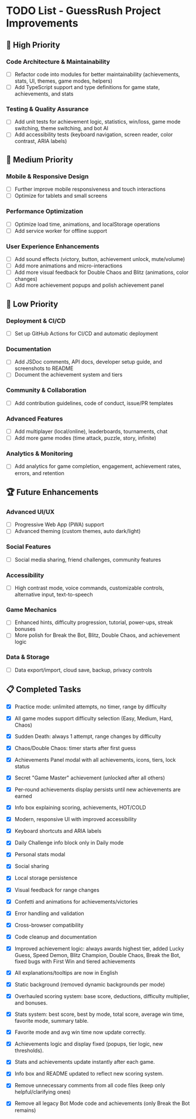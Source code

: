 # TODO List - GuessRush Project Improvements

## 🚀 High Priority

### Code Architecture & Maintainability
- [ ] Refactor code into modules for better maintainability (achievements, stats, UI, themes, game modes, helpers)
- [ ] Add TypeScript support and type definitions for game state, achievements, and stats

### Testing & Quality Assurance
- [ ] Add unit tests for achievement logic, statistics, win/loss, game mode switching, theme switching, and bot AI
- [ ] Add accessibility tests (keyboard navigation, screen reader, color contrast, ARIA labels)

## 📱 Medium Priority

### Mobile & Responsive Design
- [ ] Further improve mobile responsiveness and touch interactions
- [ ] Optimize for tablets and small screens

### Performance Optimization
- [ ] Optimize load time, animations, and localStorage operations
- [ ] Add service worker for offline support

### User Experience Enhancements
- [ ] Add sound effects (victory, button, achievement unlock, mute/volume)
- [ ] Add more animations and micro-interactions
- [ ] Add more visual feedback for Double Chaos and Blitz (animations, color changes)
- [ ] Add more achievement popups and polish achievement panel

## 🔧 Low Priority

### Deployment & CI/CD
- [ ] Set up GitHub Actions for CI/CD and automatic deployment

### Documentation
- [ ] Add JSDoc comments, API docs, developer setup guide, and screenshots to README
- [ ] Document the achievement system and tiers

### Community & Collaboration
- [ ] Add contribution guidelines, code of conduct, issue/PR templates

### Advanced Features
- [ ] Add multiplayer (local/online), leaderboards, tournaments, chat
- [ ] Add more game modes (time attack, puzzle, story, infinite)

### Analytics & Monitoring
- [ ] Add analytics for game completion, engagement, achievement rates, errors, and retention

## 🏆 Future Enhancements

### Advanced UI/UX
- [ ] Progressive Web App (PWA) support
- [ ] Advanced theming (custom themes, auto dark/light)

### Social Features
- [ ] Social media sharing, friend challenges, community features

### Accessibility
- [ ] High contrast mode, voice commands, customizable controls, alternative input, text-to-speech

### Game Mechanics
- [ ] Enhanced hints, difficulty progression, tutorial, power-ups, streak bonuses
- [ ] More polish for Break the Bot, Blitz, Double Chaos, and achievement logic

### Data & Storage
- [ ] Data export/import, cloud save, backup, privacy controls

## 📋 Completed Tasks
- [x] Practice mode: unlimited attempts, no timer, range by difficulty
- [x] All game modes support difficulty selection (Easy, Medium, Hard, Chaos)
- [x] Sudden Death: always 1 attempt, range changes by difficulty
- [x] Chaos/Double Chaos: timer starts after first guess
- [x] Achievements Panel modal with all achievements, icons, tiers, lock status
- [x] Secret "Game Master" achievement (unlocked after all others)
- [x] Per-round achievements display persists until new achievements are earned
- [x] Info box explaining scoring, achievements, HOT/COLD
- [x] Modern, responsive UI with improved accessibility
- [x] Keyboard shortcuts and ARIA labels
- [x] Daily Challenge info block only in Daily mode
- [x] Personal stats modal
- [x] Social sharing
- [x] Local storage persistence
- [x] Visual feedback for range changes
- [x] Confetti and animations for achievements/victories
- [x] Error handling and validation
- [x] Cross-browser compatibility
- [x] Code cleanup and documentation
- [x] Improved achievement logic: always awards highest tier, added Lucky Guess, Speed Demon, Blitz Champion, Double Chaos, Break the Bot, fixed bugs with First Win and tiered achievements
- [x] All explanations/tooltips are now in English
- [x] Static background (removed dynamic backgrounds per mode)
- [x] Overhauled scoring system: base score, deductions, difficulty multiplier, and bonuses.
- [x] Stats system: best score, best by mode, total score, average win time, favorite mode, summary table.
- [x] Favorite mode and avg win time now update correctly.
- [x] Achievements logic and display fixed (popups, tier logic, new thresholds).
- [x] Stats and achievements update instantly after each game.
- [x] Info box and README updated to reflect new scoring system.
- [x] Remove unnecessary comments from all code files (keep only helpful/clarifying ones)
- [x] Remove all legacy Bot Mode code and achievements (only Break the Bot remains)

